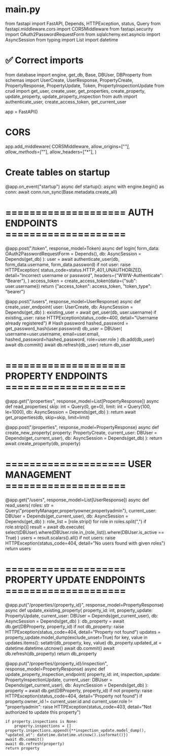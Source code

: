 # main.py
from fastapi import FastAPI, Depends, HTTPException, status, Query
from fastapi.middleware.cors import CORSMiddleware
from fastapi.security import OAuth2PasswordRequestForm
from sqlalchemy.ext.asyncio import AsyncSession
from typing import List
import datetime

# ✅ Correct imports
from database import engine, get_db, Base, DBUser, DBProperty
from schemas import UserCreate, UserResponse, PropertyCreate, PropertyResponse, PropertyUpdate, Token, PropertyInspectionUpdate
from crud import get_user, create_user, get_properties, create_property, update_property, update_property_inspection
from auth import authenticate_user, create_access_token, get_current_user

app = FastAPI()

# CORS
app.add_middleware(
    CORSMiddleware,
    allow_origins=["*"],
    allow_methods=["*"],
    allow_headers=["*"],
)

# Create tables on startup
@app.on_event("startup")
async def startup():
    async with engine.begin() as conn:
        await conn.run_sync(Base.metadata.create_all)


# ==================== AUTH ENDPOINTS ====================

@app.post("/token", response_model=Token)
async def login(
    form_data: OAuth2PasswordRequestForm = Depends(),
    db: AsyncSession = Depends(get_db)
):
    user = await authenticate_user(db, form_data.username, form_data.password)
    if not user:
        raise HTTPException(
            status_code=status.HTTP_401_UNAUTHORIZED,
            detail="Incorrect username or password",
            headers={"WWW-Authenticate": "Bearer"},
        )
    access_token = create_access_token(data={"sub": user.username})
    return {"access_token": access_token, "token_type": "bearer"}


@app.post("/users", response_model=UserResponse)
async def create_user_endpoint(
    user: UserCreate,
    db: AsyncSession = Depends(get_db)
):
    existing_user = await get_user(db, user.username)
    if existing_user:
        raise HTTPException(status_code=400, detail="Username already registered")
    # Hash password
    hashed_password = get_password_hash(user.password)
    db_user = DBUser(
        username=user.username,
        email=user.email,
        hashed_password=hashed_password,
        role=user.role
    )
    db.add(db_user)
    await db.commit()
    await db.refresh(db_user)
    return db_user


# ==================== PROPERTY ENDPOINTS ====================

@app.get("/properties", response_model=List[PropertyResponse])
async def read_properties(
    skip: int = Query(0, ge=0),
    limit: int = Query(100, le=1000),
    db: AsyncSession = Depends(get_db)
):
    return await get_properties(db, skip=skip, limit=limit)


@app.post("/properties", response_model=PropertyResponse)
async def create_new_property(
    property: PropertyCreate,
    current_user: DBUser = Depends(get_current_user),
    db: AsyncSession = Depends(get_db)
):
    return await create_property(db, property)


# ==================== USER MANAGEMENT ====================

@app.get("/users", response_model=List[UserResponse])
async def read_users(
    roles: str = Query("propertyManager,propertyowner,propertyadmin"),
    current_user: DBUser = Depends(get_current_user),
    db: AsyncSession = Depends(get_db)
):
    role_list = [role.strip() for role in roles.split(",") if role.strip()]
    result = await db.execute(
        select(DBUser).where(DBUser.role.in_(role_list)).where(DBUser.is_active == True)
    )
    users = result.scalars().all()
    if not users:
        raise HTTPException(status_code=404, detail="No users found with given roles")
    return users


# ==================== PROPERTY UPDATE ENDPOINTS ====================

@app.put("/properties/{property_id}", response_model=PropertyResponse)
async def update_existing_property(
    property_id: int,
    property_update: PropertyUpdate,
    current_user: DBUser = Depends(get_current_user),
    db: AsyncSession = Depends(get_db)
):
    db_property = await db.get(DBProperty, property_id)
    if not db_property:
        raise HTTPException(status_code=404, detail="Property not found")
    updates = property_update.model_dump(exclude_unset=True)
    for key, value in updates.items():
        setattr(db_property, key, value)
    db_property.updated_at = datetime.datetime.utcnow()
    await db.commit()
    await db.refresh(db_property)
    return db_property


@app.put("/properties/{property_id}/inspection", response_model=PropertyResponse)
async def update_property_inspection_endpoint(
    property_id: int,
    inspection_update: PropertyInspectionUpdate,
    current_user: DBUser = Depends(get_current_user),
    db: AsyncSession = Depends(get_db)
):
    property = await db.get(DBProperty, property_id)
    if not property:
        raise HTTPException(status_code=404, detail="Property not found")
    if property.owner_id != current_user.id and current_user.role != "propertyadmin":
        raise HTTPException(status_code=403, detail="Not authorized to update this property")

    if property.inspections is None:
        property.inspections = []
    property.inspections.append({**inspection_update.model_dump(), "updated_at": datetime.datetime.utcnow().isoformat()})
    await db.commit()
    await db.refresh(property)
    return property